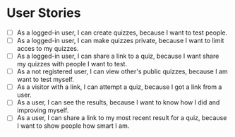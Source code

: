 # User Stories

- [ ] As a logged-in user, I can create quizzes, because I want to test people.
- [ ] As a logged-in user, I can make quizzes private, because I want to limit acces to my quizzes.
- [ ] As a logged-in user, I can share a link to a quiz, because I want share my quizzes with people I want to test.
- [ ] As a not registered user, I can view other's public quizzes, because I am want to test myself.
- [ ] As a visitor with a link, I can attempt a quiz, because I got a link from a user.
- [ ] As a user, I can see the results, because I want to know how I did and improving myself.
- [ ] As a user, I can share a link to my most recent result for a quiz, because I want to show people how smart I am.